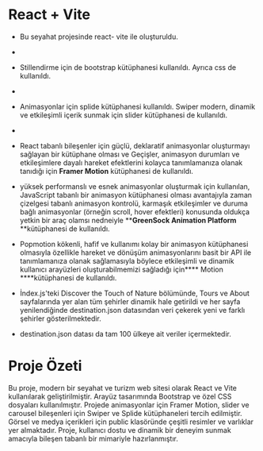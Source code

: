 # React + Vite

- Bu seyahat projesinde react- vite ile oluşturuldu.
- 
- Stillendirme için de bootstrap kütüphanesi kullanıldı. Ayrıca css de kullanıldı.
- 
- Animasyonlar için splide kütüphanesi kullanıldı.  Swiper modern, dinamik ve etkileşimli içerik sunmak için slider kütüphanesi de kullanıldı.
- 
- React tabanlı bileşenler için güçlü, deklaratif animasyonlar oluşturmayı sağlayan bir kütüphane olması ve
Geçişler, animasyon durumları ve etkileşimlere dayalı hareket efektlerini kolayca tanımlamanıza olanak tanıdığı için **Framer Motion** kütüphanesi de kullanıldı. 

 - yüksek performanslı ve esnek animasyonlar oluşturmak için kullanılan, JavaScript tabanlı bir animasyon kütüphanesi olması avantajıyla  zaman çizelgesi tabanlı animasyon kontrolü, karmaşık etkileşimler ve duruma bağlı animasyonlar (örneğin scroll, hover efektleri) konusunda oldukça yetkin bir araç olamsı nedneiyle ****GreenSock Animation Platform** **kütüphanesi de kullanıldı.

- Popmotion kökenli, hafif ve kullanımı kolay bir animasyon kütüphanesi olmasıyla özellikle hareket ve dönüşüm animasyonlarını basit bir API ile tanımlamanıza olanak sağlamasıyla böylece etkileşimli ve dinamik kullanıcı arayüzleri oluşturabilmemizi sağladığı için**** Motion ****kütüphanesi de kullanıldı. 

- İndex.js'teki Discover the Touch of Nature bölümünde, Tours ve About sayfalarında yer alan tüm şehirler dinamik hale getirildi ve her sayfa yenilendiğinde destination.json datasından veri çekerek yeni ve farklı şehirler gösterilmektedir. 

- destination.json datası da tam 100 ülkeye ait veriler içermektedir. 

# Proje Özeti

Bu proje, modern bir seyahat ve turizm web sitesi olarak React ve Vite kullanılarak geliştirilmiştir. Arayüz tasarımında Bootstrap ve özel CSS dosyaları kullanılmıştır. Projede animasyonlar için Framer Motion, slider ve carousel bileşenleri için Swiper ve Splide kütüphaneleri tercih edilmiştir. Görsel ve medya içerikleri için public klasöründe çeşitli resimler ve varlıklar yer almaktadır. Proje, kullanıcı dostu ve dinamik bir deneyim sunmak amacıyla bileşen tabanlı bir mimariyle hazırlanmıştır.

